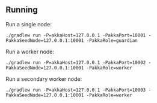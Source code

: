 ## Running

Run a single node:

    ./gradlew run -P=akkaHost=127.0.0.1 -PakkaPort=10001 -PakkaSeedNode=127.0.0.1:10001 -PakkaRole=guardian

Run a worker node:

    ./gradlew run -P=akkaHost=127.0.0.1 -PakkaPort=10002 -PakkaSeedNode=127.0.0.1:10001 -PakkaRole=worker

Run a secondary worker node:

    ./gradlew run -P=akkaHost=127.0.0.1 -PakkaPort=10003 -PakkaSeedNode=127.0.0.1:10001 -PakkaRole=worker
